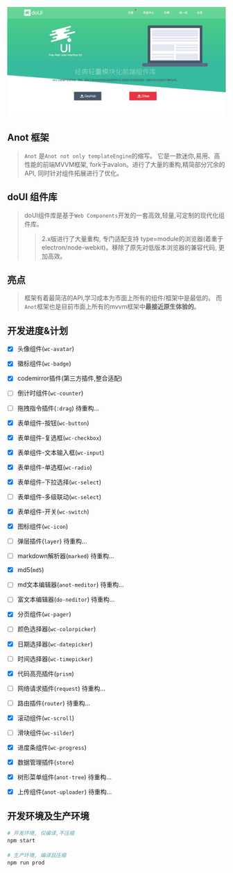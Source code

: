 ![doui](./slogan.jpg)

## Anot 框架
> `Anot` 是`Anot not only templateEngine`的缩写。
> 它是一款迷你,易用、高性能的前端MVVM框架, fork于avalon。进行了大量的重构,精简部分冗余的API, 同时针对组件拓展进行了优化。


## doUI 组件库
> doUI组件库是基于`Web Components`开发的一套高效,轻量,可定制的现代化组件库。
>> 2.x版进行了大量重构, 专门适配支持 type=module的浏览器(着重于electron/node-webkit)。移除了原先对低版本浏览器的兼容代码, 更加高效。


##  亮点
> 框架有着最简洁的API,学习成本为市面上所有的组件/框架中是最低的。 而`Anot`框架也是目前市面上所有的mvvm框架中**最接近原生体验的**。


## 开发进度&计划
- [x] 头像组件(`wc-avatar`)
- [x] 徽标组件(`wc-badge`)
- [x] codemirror插件(第三方插件,整合适配)
- [ ] 倒计时组件(`wc-counter`)
- [ ] 拖拽指令插件(`:drag`) 待重构...
- [x] 表单组件-按钮(`wc-button`)
- [x] 表单组件-复选框(`wc-checkbox`)
- [x] 表单组件-文本输入框(`wc-input`)
- [x] 表单组件-单选框(`wc-radio`)
- [x] 表单组件-下拉选择(`wc-select`)
- [ ] 表单组件-多级联动(`wc-select`)
- [x] 表单组件-开关(`wc-switch`)
- [x] 图标组件(`wc-icon`)
- [ ] 弹层插件(`layer`) 待重构...
- [ ] markdown解析器(`marked`) 待重构...
- [x] md5(`md5`)
- [ ] md文本编辑器(`anot-meditor`) 待重构...
- [ ] 富文本编辑器(`do-neditor`) 待重构...
- [x] 分页组件(`wc-pager`)
- [ ] 颜色选择器(`wc-colorpicker`)
- [x] 日期选择器(`wc-datepicker`)
- [ ] 时间选择器(`wc-timepicker`)
- [x] 代码高亮插件(`prism`)
- [ ] 网络请求插件(`request`) 待重构...
- [ ] 路由插件(`router`) 待重构...
- [x] 滚动组件(`wc-scroll`)
- [ ] 滑块组件(`wc-silder`)
- [x] 进度条组件(`wc-progress`)
- [x] 数据管理插件(`store`)
- [x] 树形菜单组件(`anot-tree`) 待重构...
- [x] 上传组件(`anot-uploader`) 待重构...


## 开发环境及生产环境
```bash
# 开发环境, 仅编译,不压缩
npm start

# 生产环境, 编译且压缩
npm run prod

```
